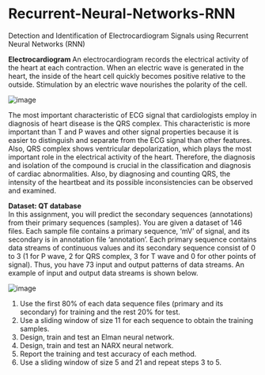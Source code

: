 # Recurrent-Neural-Networks-RNN
Detection and Identification of Electrocardiogram Signals using Recurrent Neural Networks (RNN)

<b> Electrocardiogram </b>
An electrocardiogram records the electrical activity of the heart at each contraction. When an 
electric wave is generated in the heart, the inside of the heart cell quickly becomes positive 
relative to the outside. Stimulation by an electric wave nourishes the polarity of the cell.

![image](https://user-images.githubusercontent.com/91370511/159136511-ce4524ab-a0e1-45a9-b02e-2ba13cb9c808.png)

The most important characteristic of ECG signal that cardiologists employ in diagnosis of heart 
disease is the QRS complex. This characteristic is more important than T and P waves and other 
signal properties because it is easier to distinguish and separate from the ECG signal than other features.
Also, QRS complex shows ventricular depolarization, which plays the most important 
role in the electrical activity of the heart. Therefore, the diagnosis and isolation of the compound 
is crucial in the classification and diagnosis of cardiac abnormalities. Also, by diagnosing and 
counting QRS, the intensity of the heartbeat and its possible inconsistencies can be observed and 
examined.

<b> Dataset: QT database </b>
<br/>
In this assignment, you will predict the secondary sequences (annotations) from their primary 
sequences (samples). You are given a dataset of 146 files. Each sample file contains a primary 
sequence, ‘mV’ of signal, and its secondary is in annotation file ‘annotation’. Each primary 
sequence contains data streams of continuous values and its secondary sequence consist of 0 to 3
(1 for P wave, 2 for QRS complex, 3 for T wave and 0 for other points of signal). Thus, you have 
73 input and output patterns of data streams. An example of input and output data streams is 
shown below.

![image](https://user-images.githubusercontent.com/91370511/159136598-275f628a-517e-4453-a391-255365e108d5.png)


  1. Use the first 80% of each data sequence files (primary and its secondary) for training and the 
  rest 20% for test. 
  2. Use a sliding window of size 11 for each sequence to obtain the training samples.
  3. Design, train and test an Elman neural network. 
  4. Design, train and test an NARX neural network. 
  5. Report the training and test accuracy of each method. 
  6. Use a sliding window of size 5 and 21 and repeat steps 3 to 5.
